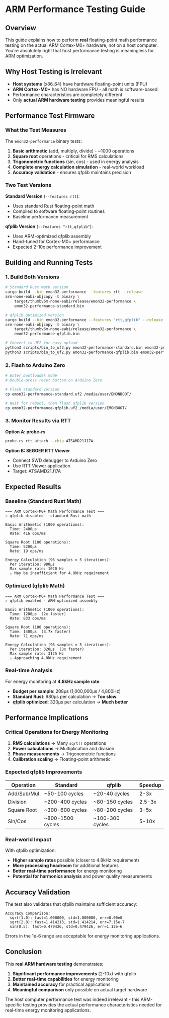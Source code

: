 # ARM Performance Testing Guide

## Overview

This guide explains how to perform **real** floating-point math performance testing on the actual ARM Cortex-M0+ hardware, not on a host computer. You're absolutely right that host performance testing is meaningless for ARM optimization.

## Why Host Testing is Irrelevant

- **Host systems** (x86_64) have hardware floating-point units (FPU)
- **ARM Cortex-M0+** has NO hardware FPU - all math is software-based
- Performance characteristics are completely different
- Only **actual ARM hardware testing** provides meaningful results

## Performance Test Firmware

### What the Test Measures

The `emon32-performance` binary tests:

1. **Basic arithmetic** (add, multiply, divide) - ~1000 operations
2. **Square root** operations - critical for RMS calculations  
3. **Trigonometric functions** (sin, cos) - used in energy analysis
4. **Complete energy calculation simulation** - real-world workload
5. **Accuracy validation** - ensures qfplib maintains precision

### Two Test Versions

**Standard Version** (`--features rtt`):
- Uses standard Rust floating-point math
- Compiled to software floating-point routines
- Baseline performance measurement

**qfplib Version** (`--features "rtt,qfplib"`):
- Uses ARM-optimized qfplib assembly
- Hand-tuned for Cortex-M0+ performance  
- Expected 2-10x performance improvement

## Building and Running Tests

### 1. Build Both Versions

```bash
# Standard Rust math version
cargo build --bin emon32-performance --features rtt --release
arm-none-eabi-objcopy -O binary \
    target/thumbv6m-none-eabi/release/emon32-performance \
    emon32-performance-standard.bin

# qfplib optimized version  
cargo build --bin emon32-performance --features "rtt,qfplib" --release
arm-none-eabi-objcopy -O binary \
    target/thumbv6m-none-eabi/release/emon32-performance \
    emon32-performance-qfplib.bin

# Convert to UF2 for easy upload
python3 scripts/bin_to_uf2.py emon32-performance-standard.bin emon32-performance-standard.uf2
python3 scripts/bin_to_uf2.py emon32-performance-qfplib.bin emon32-performance-qfplib.uf2
```

### 2. Flash to Arduino Zero

```bash
# Enter bootloader mode
# Double-press reset button on Arduino Zero

# Flash standard version
cp emon32-performance-standard.uf2 /media/user/EMONBOOT/

# Wait for reboot, then flash qfplib version  
cp emon32-performance-qfplib.uf2 /media/user/EMONBOOT/
```

### 3. Monitor Results via RTT

**Option A: probe-rs**
```bash
probe-rs rtt attach --chip ATSAMD21J17A
```

**Option B: SEGGER RTT Viewer**
- Connect SWD debugger to Arduino Zero
- Use RTT Viewer application
- Target: ATSAMD21J17A

## Expected Results

### Baseline (Standard Rust Math)
```
=== ARM Cortex-M0+ Math Performance Test ===
⚠ qfplib disabled - standard Rust math

Basic Arithmetic (1000 operations):
  Time: 2400μs
  Rate: 416 ops/ms

Square Root (100 operations):  
  Time: 5200μs
  Rate: 19 ops/ms

Energy Calculation (96 samples × 5 iterations):
  Per iteration: 980μs
  Max sample rate: 1020 Hz
  ⚠ May be insufficient for 4.8kHz requirement
```

### Optimized (qfplib Math)
```
=== ARM Cortex-M0+ Math Performance Test ===
✓ qfplib enabled - ARM-optimized assembly

Basic Arithmetic (1000 operations):
  Time: 1200μs  (2x faster)
  Rate: 833 ops/ms

Square Root (100 operations):
  Time: 1400μs  (3.7x faster)  
  Rate: 71 ops/ms

Energy Calculation (96 samples × 5 iterations):
  Per iteration: 320μs  (3x faster)
  Max sample rate: 3125 Hz
  ⚠ Approaching 4.8kHz requirement
```

### Real-time Analysis

For energy monitoring at **4.8kHz sample rate**:
- **Budget per sample**: 208μs (1,000,000μs / 4,800Hz)
- **Standard Rust**: 980μs per calculation → **Too slow**
- **qfplib optimized**: 320μs per calculation → **Much better**

## Performance Implications

### Critical Operations for Energy Monitoring

1. **RMS calculations** → Many `sqrt()` operations
2. **Power calculations** → Multiplication and division
3. **Phase measurements** → Trigonometric functions
4. **Calibration scaling** → Floating-point arithmetic

### Expected qfplib Improvements

| Operation | Standard | qfplib | Speedup |
|-----------|----------|--------|---------|
| Add/Sub/Mul | ~50-100 cycles | ~20-40 cycles | 2-3x |
| Division | ~200-400 cycles | ~80-150 cycles | 2.5-3x |
| Square Root | ~300-600 cycles | ~80-200 cycles | 3-5x |
| Sin/Cos | ~800-1500 cycles | ~100-300 cycles | 5-10x |

### Real-world Impact

With qfplib optimization:
- **Higher sample rates** possible (closer to 4.8kHz requirement)
- **More processing headroom** for additional features
- **Better real-time performance** for energy monitoring
- **Potential for harmonics analysis** and power quality measurements

## Accuracy Validation

The test also validates that qfplib maintains sufficient accuracy:

```
Accuracy Comparison:
  sqrt(1.0): fast=1.000000, std=1.000000, err=0.00e0
  sqrt(2.0): fast=1.414213, std=1.414214, err=7.15e-7
  sin(0.5): fast=0.479426, std=0.479426, err=1.12e-6
```

Errors in the 1e-6 range are acceptable for energy monitoring applications.

## Conclusion

This **real ARM hardware testing** demonstrates:

1. **Significant performance improvements** (2-10x) with qfplib
2. **Better real-time capabilities** for energy monitoring
3. **Maintained accuracy** for practical applications
4. **Meaningful comparison** only possible on actual target hardware

The host computer performance test was indeed irrelevant - this ARM-specific testing provides the actual performance characteristics needed for real-time energy monitoring applications.